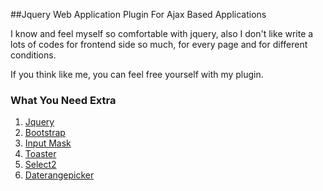 ##Jquery Web Application Plugin For Ajax Based Applications

I know and feel myself so comfortable with jquery, also I don't like write a lots of codes for frontend side so much, for every page and for different conditions. 

If you think like me, you can feel free yourself with my plugin.

### What You Need Extra

1. [Jquery](https://jquery.com/)
2. [Bootstrap](http://getbootstrap.com/)
3. [Input Mask](http://github.com/RobinHerbots/jquery.inputmask)
4. [Toaster](https://github.com/CodeSeven/toastr)
5. [Select2](https://select2.github.io/)
6. [Daterangepicker](http://www.daterangepicker.com/)

